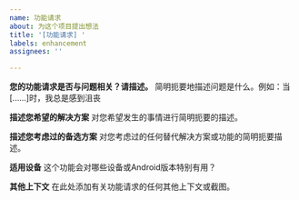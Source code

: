 ```yaml
---
name: 功能请求
about: 为这个项目提出想法
title: '[功能请求] '
labels: enhancement
assignees: ''

---
```


**您的功能请求是否与问题相关？请描述。**
简明扼要地描述问题是什么。例如：当[......]时，我总是感到沮丧

**描述您希望的解决方案**
对您希望发生的事情进行简明扼要的描述。

**描述您考虑过的备选方案**
对您考虑过的任何替代解决方案或功能的简明扼要描述。

**适用设备**
这个功能会对哪些设备或Android版本特别有用？

**其他上下文**
在此处添加有关功能请求的任何其他上下文或截图。

